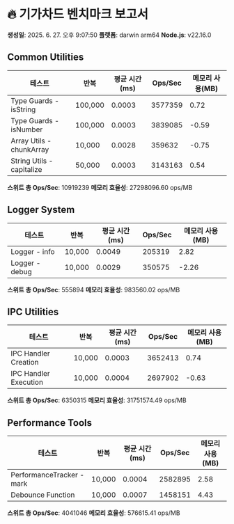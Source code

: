 # 🔥 기가차드 벤치마크 보고서

**생성일**: 2025. 6. 27. 오후 9:07:50
**플랫폼**: darwin arm64
**Node.js**: v22.16.0

## Common Utilities

| 테스트 | 반복 | 평균 시간(ms) | Ops/Sec | 메모리 사용(MB) |
|-------|------|---------------|---------|----------------|
| Type Guards - isString | 100,000 | 0.0003 | 3577359 | 0.72 |
| Type Guards - isNumber | 100,000 | 0.0003 | 3839085 | -0.59 |
| Array Utils - chunkArray | 10,000 | 0.0028 | 359632 | -0.75 |
| String Utils - capitalize | 50,000 | 0.0003 | 3143163 | 0.54 |

**스위트 총 Ops/Sec**: 10919239
**메모리 효율성**: 27298096.60 ops/MB

## Logger System

| 테스트 | 반복 | 평균 시간(ms) | Ops/Sec | 메모리 사용(MB) |
|-------|------|---------------|---------|----------------|
| Logger - info | 10,000 | 0.0049 | 205319 | 2.82 |
| Logger - debug | 10,000 | 0.0029 | 350575 | -2.26 |

**스위트 총 Ops/Sec**: 555894
**메모리 효율성**: 983560.02 ops/MB

## IPC Utilities

| 테스트 | 반복 | 평균 시간(ms) | Ops/Sec | 메모리 사용(MB) |
|-------|------|---------------|---------|----------------|
| IPC Handler Creation | 10,000 | 0.0003 | 3652413 | 0.74 |
| IPC Handler Execution | 10,000 | 0.0004 | 2697902 | -0.63 |

**스위트 총 Ops/Sec**: 6350315
**메모리 효율성**: 31751574.49 ops/MB

## Performance Tools

| 테스트 | 반복 | 평균 시간(ms) | Ops/Sec | 메모리 사용(MB) |
|-------|------|---------------|---------|----------------|
| PerformanceTracker - mark | 10,000 | 0.0004 | 2582895 | 2.58 |
| Debounce Function | 10,000 | 0.0007 | 1458151 | 4.43 |

**스위트 총 Ops/Sec**: 4041046
**메모리 효율성**: 576615.41 ops/MB


